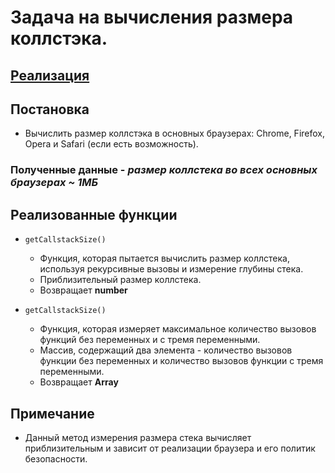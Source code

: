 # Задача на вычисления размера коллстэка.
## [Реализация](./index.js)

## Постановка
- Вычислить размер коллстэка в основных браузерах: Chrome, Firefox, Opera и Safari (если есть возможность).

### Полученные данные - _размер коллстека во всех основных браузерах ~ 1МБ_

## Реализованные функции
- `getCallstackSize()`
    - Функция, которая пытается вычислить размер коллстека, используя рекурсивные вызовы и измерение глубины стека.
    - Приблизительный размер коллстека.
    - Возвращает **number**


- `getCallstackSize()`
    - Функция, которая измеряет максимальное количество вызовов функций без переменных и с тремя переменными.
    - Массив, содержащий два элемента - количество вызовов функции без переменных и количество вызовов функции с тремя переменными.
    - Возвращает **Array**

## Примечание
- Данный метод измерения размера стека вычисляет приблизительным и зависит от реализации браузера и его политик безопасности.